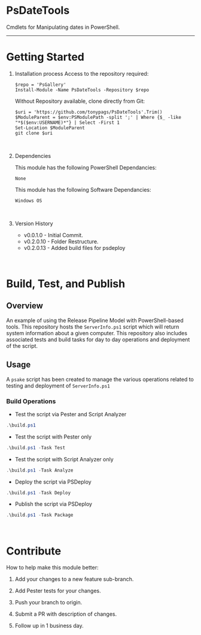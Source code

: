 # PsDateTools
Cmdlets for Manipulating dates in PowerShell.

***

# Getting Started
1.	Installation process 
    Access to the repository required:

        $repo = 'PsGallery'
        Install-Module -Name PsDateTools -Repository $repo

    Without Repository available, clone directly from Git:

        $uri = 'https://github.com/tonypags/PsDateTools'.Trim()
        $ModuleParent = $env:PSModulePath -split ';' | Where {$_ -like "*$($env:USERNAME)*"} | Select -First 1
        Set-Location $ModuleParent
        git clone $uri

<br>

2.	Dependencies

    This module has the following PowerShell Dependancies:
    
        None

    This module has the following Software Dependancies:
    
        Windows OS

<br>

3.	Version History

    - v0.0.1.0  - Initial Commit.
    - v0.2.0.10 - Folder Restructure.
    - v0.2.0.13 - Added build files for psdeploy

<br>



# Build, Test, and Publish
## Overview

An example of using the Release Pipeline Model with PowerShell-based tools. This repository hosts the ```ServerInfo.ps1``` 
script which will return system information about a given computer. This repository also includes associated tests and build
tasks for day to day operations and deployment of the script.

## Usage

A ```psake``` script has been created to manage the various operations related to testing and deployment of ```ServerInfo.ps1```

### Build Operations


* Test the script via Pester and Script Analyzer  
```powershell
.\build.ps1

```
    
* Test the script with Pester only  
```powershell
.\build.ps1 -Task Test

```
    
* Test the script with Script Analyzer only  
```powershell
.\build.ps1 -Task Analyze

```
    
* Deploy the script via PSDeploy  
```powershell
.\build.ps1 -Task Deploy

```

* Publish the script via PSDeploy  
```powershell
.\build.ps1 -Task Package

```


<br>


# Contribute
How to help make this module better: 

1.  Add your changes to a new feature sub-branch.

2.  Add Pester tests for your changes.

3.  Push your branch to origin.

4.  Submit a PR with description of changes.

5.  Follow up in 1 business day.


<br>

